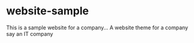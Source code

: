 # website-sample
This is a sample website for a company...
A website theme for a company say an IT company
